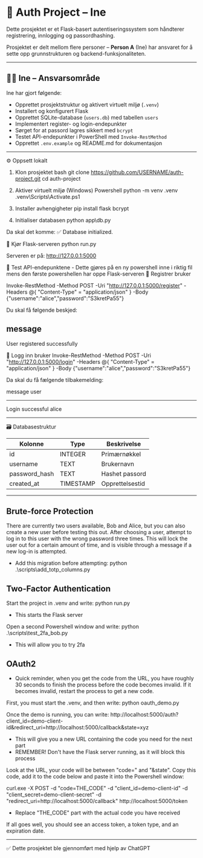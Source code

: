 # 🔐 Auth Project – Ine

Dette prosjektet er et Flask-basert autentiseringssystem som håndterer registrering, innlogging og passordhashing.

Prosjektet er delt mellom flere personer – **Person A** (Ine) har ansvaret for å sette opp grunnstrukturen og backend-funksjonaliteten.

---

## 👩‍💻 Ine – Ansvarsområde

Ine har gjort følgende:

- Opprettet prosjektstruktur og aktivert virtuelt miljø (`.venv`)
- Installert og konfigurert Flask
- Opprettet SQLite-database (`users.db`) med tabellen `users`
- Implementert register- og login-endepunkter
- Sørget for at passord lagres sikkert med `bcrypt`
- Testet API-endepunkter i PowerShell med `Invoke-RestMethod`
- Opprettet `.env.example` og README.md for dokumentasjon

---

⚙️ Oppsett lokalt
1. Klon prosjektet
bash
git clone https://github.com/USERNAME/auth-project.git
cd auth-project

2. Aktiver virtuelt miljø (Windows) Powershell
python -m venv .venv
.venv\Scripts\Activate.ps1

3. Installer avhengigheter
pip install flask bcrypt

4. Initialiser databasen
python app\db.py

Da skal det komme:
✅ Database initialized.

🚀 Kjør Flask-serveren
python run.py

Serveren er på:
http://127.0.0.1:5000

🧩 Test API-endepunktene - Dette gjøres på en ny powershell inne i riktig fil mens den første powershellen har oppe Flask-serveren
🔸 Registrer bruker

Invoke-RestMethod -Method POST -Uri "http://127.0.0.1:5000/register" 
  -Headers @{ "Content-Type" = "application/json" } 
  -Body {"username":"alice","password":"S3kretPa55"}

Du skal få følgende beskjed:

message
-------
User registered successfully

🔸 Logg inn bruker
Invoke-RestMethod -Method POST -Uri "http://127.0.0.1:5000/login" 
  -Headers @{ "Content-Type" = "application/json" } 
  -Body {"username":"alice","password":"S3kretPa55"}

Da skal du få fælgende tilbakemelding:

message          user
-------          ----
Login successful alice

---

🗃️ Databasestruktur

| Kolonne       | Type      | Beskrivelse     |
| ------------- | --------- | --------------- |
| id            | INTEGER   | Primærnøkkel    |
| username      | TEXT      | Brukernavn      |
| password_hash | TEXT      | Hashet passord  |
| created_at    | TIMESTAMP | Opprettelsestid |


---


## Brute-force Protection
There are currently two users available, Bob and Alice, but you can also create a new user before testing this out. After choosing a user, attempt to log in to this user with the wrong password three times. This will lock the user out for a certain amount of time, and is visible through a message if a new log-in is attempted.
- Add this migration before attempting: python .\scripts\add_totp_columns.py

## Two-Factor Authentication
Start the project in .venv and write: python run.py
- This starts the Flask server

Open a second Powershell window and write: python .\scripts\test_2fa_bob.py
- This will allow you to try 2fa

## OAuth2
- Quick reminder, when you get the code from the URL, you have roughly 30 seconds to finish the process before the code becomes invalid. If it becomes invalid, restart the process to get a new code.

First, you must start the .venv, and then write: python oauth_demo.py

Once the demo is running, you can write: http://localhost:5000/auth?client_id=demo-client-id&redirect_uri=http://localhost:5000/callback&state=xyz
- This will give you a new URL containing the code you need for the next part
- REMEMBER! Don't have the Flask server running, as it will block this process

Look at the URL, your code will be between "code=" and "&state". Copy this code, add it to the code below and paste it into the Powershell window:

curl.exe -X POST -d "code=THE_CODE" -d "client_id=demo-client-id" -d "client_secret=demo-client-secret" -d "redirect_uri=http://localhost:5000/callback" http://localhost:5000/token

- Replace "THE_CODE" part with the actual code you have received

If all goes well, you should see an access token, a token type, and an expiration date.

---

✅ Dette prosjektet ble gjennomført med hjelp av ChatGPT







